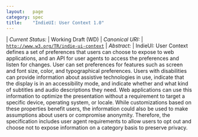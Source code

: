```yaml
---
layout:   page
category: spec
title:    "IndieUI: User Context 1.0"
---
```


| *Current Status:* | Working Draft (WD)
| *Canonical URI:* | [`http://www.w3.org/TR/indie-ui-context`](http://www.w3.org/TR/indie-ui-context)
| *Abstract:* | IndieUI: User Context defines a set of preferences that users can choose to expose to web applications, and an API for user agents to access the preferences and listen for changes. User can set preferences for features such as screen and font size, color, and typographical preferences. Users with disabilities can provide information about assistive technologies in use, indicate that the display is in an accessibility mode, and indicate whether and what kind of subtitles and audio descriptions they need. Web applications can use this information to optimize the presentation without a requirement to target a specific device, operating system, or locale. While customizations based on these properties benefit users, the information could also be used to make assumptions about users or compromise anonymity. Therefore, the specification includes user agent requirements to allow users to opt out and choose not to expose information on a category basis to preserve privacy.